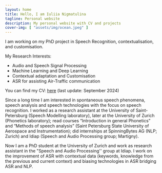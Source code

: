 ```yaml
---
layout: home
title: Hello, I am Iuliia Nigmatulina
tagline: Personal website
description: My personal website with CV and projects
cover-img: [ "assets/img/ocean.jpeg" ]
---
```


I am working on my PhD project in Speech Recognition, contextualisation, and customisation. 

My Research Interests:
- Audio and Speech Signal Processing
- Machine Learning and Deep Learning
- Contextual adaptation and Customisation
- ASR for assisting Air-Traffic communication

You can find my CV: <a href="https://github.com/yunigma/yunigma.github.io/blob/master/docs/CV_jul_github.pdf">here</a> (last update: September 2024)

Since a long time I am interested in spontaneous speech phenomena, speech analysis and speech technologies with the focus on speech recognition. I worked as a research assistant at the University of Saint-Petersburg (Speech Modelling laboratory), later at the University of Zurich (Phonetics laboratory); read courses “Introduction in general Phonetics” and “Methods of speech analysis” (Saint Petersburg State University of Aerospace and Instrumentation); did internships at SpinningBytes AG (NLP; Zurich) and Idiap (Speech and Audio Processing group; Martigny).

Now I am a PhD student at the University of Zurich and work as research assistant in the "Speech and Audio Processing'' group at Idiap. I work on the improvement of ASR with contextual data (keywords, knowledge from the previous and current context) and biasing technologies in ASR bridging ASR and NLP.
